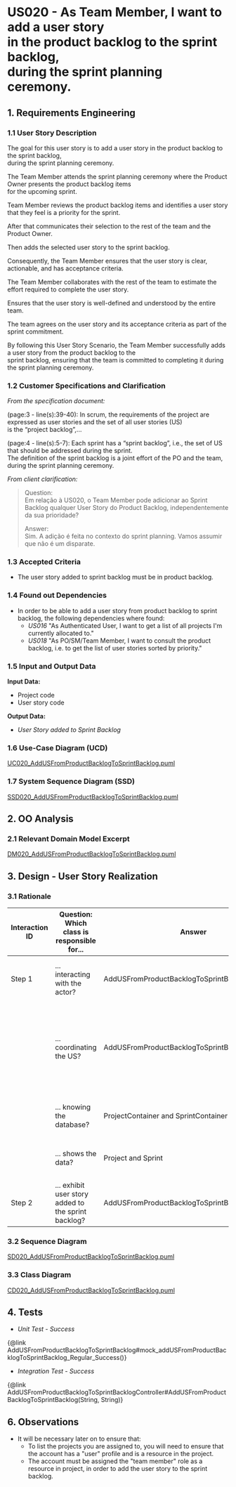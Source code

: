 # US020 - As Team Member, I want to add a user story<br/>in the product backlog to the sprint backlog,<br/>during the sprint planning ceremony.

## 1. Requirements Engineering

### 1.1 User Story Description

The goal for this user story is to add a user story in the product backlog to the sprint backlog,<br/>
during the sprint planning ceremony.

The Team Member attends the sprint planning ceremony where the Product Owner presents the product backlog items<br/>
for the upcoming sprint.

Team Member reviews the product backlog items and identifies a user story that they feel is a priority for the sprint.

After that communicates their selection to the rest of the team and the Product Owner.

Then adds the selected user story to the sprint backlog.

Consequently, the Team Member ensures that the user story is clear, actionable, and has acceptance criteria.

The Team Member collaborates with the rest of the team to estimate the effort required to complete the user story.

Ensures that the user story is well-defined and understood by the entire team.

The team agrees on the user story and its acceptance criteria as part of the sprint commitment.

By following this User Story Scenario, the Team Member successfully adds a user story from the product backlog to the<br/>
sprint backlog, ensuring that the team is committed to completing it during the sprint planning ceremony.

### 1.2 Customer Specifications and Clarification

*From the specification document:*

(page:3 - line(s):39-40):
In scrum, the requirements of the project are expressed as user stories and the set of all user stories (US)<br/>
is the “project backlog”,...

(page:4 - line(s):5-7):
Each sprint has a “sprint backlog”, i.e., the set of US that should be addressed during the sprint.<br/>
The definition of the sprint backlog is a joint effort of the PO and the team, during the sprint planning ceremony.


*From client clarification:*
>Question:<br/>
>Em relação à US020, o Team Member pode adicionar ao Sprint Backlog qualquer User Story do Product Backlog, independentemente da sua prioridade?
>
>Answer:<br/>
>Sim. A adição é feita no contexto do sprint planning. Vamos assumir que não é um disparate.
>


### 1.3 Accepted Criteria
* The user story added to sprint backlog must be in product backlog.
### 1.4 Found out Dependencies
* In order to be able to add a user story from product backlog to sprint backlog, the following
  dependencies where found:
  * *US016* "As Authenticated User, I want to get a list of all projects I'm currently allocated to."
  * *US018* "As PO/SM/Team Member, I want to consult the product backlog, i.e. to get the list of user stories sorted by priority."
### 1.5 Input and Output Data

**Input Data:**

* Project code
* User story code

**Output Data:**

* _User Story added to Sprint Backlog_

### 1.6 Use-Case Diagram (UCD)

[UC020_AddUSFromProductBacklogToSprintBacklog.puml](UC020_AddUSFromProductBacklogToSprintBacklog.puml)


### 1.7 System Sequence Diagram (SSD)

[SSD020_AddUSFromProductBacklogToSprintBacklog.puml](SSD020_AddUSFromProductBacklogToSprintBacklog.puml)

## 2. OO Analysis

### 2.1 Relevant Domain Model Excerpt

[DM020_AddUSFromProductBacklogToSprintBacklog.puml](DM020_AddUSFromProductBacklogToSprintBacklog.puml)

## 3. Design - User Story Realization

### 3.1 Rationale

| Interaction ID | Question: Which class is responsible for...         | Answer                                           | Justification (with patterns)                                                                              |
|----------------|-----------------------------------------------------|--------------------------------------------------|------------------------------------------------------------------------------------------------------------|
| Step 1         | ... interacting with the actor?                     | AddUSFromProductBacklogToSprintBacklogUI         | Pure fabrication: collecting data from the user                                                            |
|                | ... coordinating the US?                            | AddUSFromProductBacklogToSprintBacklogController | Controller : coordinating and distributing the actions performed on the User Interface to the domain layer |                                                             |
|                | ... knowing the database?                           | ProjectContainer and SprintContainer             | Information Expert: knows/has all Projects and Sprints                                                     |
|                | ... shows the data?                                 | Project and Sprint                               | Information Expert: knows its own data                                                                     |
|                |                                                     |                                                  |                                                                                                            |
| Step 2         | ... exhibit user story added to the sprint backlog? | AddUSFromProductBacklogToSprintBacklogUI         | Information Expert: is responsible for user interactions                                                   |


### 3.2 Sequence Diagram

[SD020_AddUSFromProductBacklogToSprintBacklog.puml](SD020_AddUSFromProductBacklogToSprintBacklog.puml)


### 3.3 Class Diagram

[CD020_AddUSFromProductBacklogToSprintBacklog.puml](CD020_AddUSFromProductBacklogToSprintBacklog.puml)



## 4. Tests

* *Unit Test - Success*

{@link AddUSFromProductBacklogToSprintBacklog#mock_addUSFromProductBacklogToSprintBacklog_Regular_Success()}

* *Integration Test - Success*

{@link AddUSFromProductBacklogToSprintBacklogController#AddUSFromProductBacklogToSprintBacklog(String, String)}


## 6. Observations

* It will be necessary later on to ensure that:
  * To list the projects you are assigned to, you will need to ensure that the account has a "user" profile and is a resource in the project.
  * The account must be assigned the "team member" role as a resource in project, in order to add the user story to the sprint backlog.